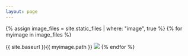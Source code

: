 ```yaml
---
layout: page
---
```

{% assign image_files = site.static_files | where: "image", true %}
{% for myimage in image_files %}
</p>
{{ site.baseurl }}{{ myimage.path }}
<img src="{{ site.baseurl }}{{ myimage.path }}">
{% endfor %}